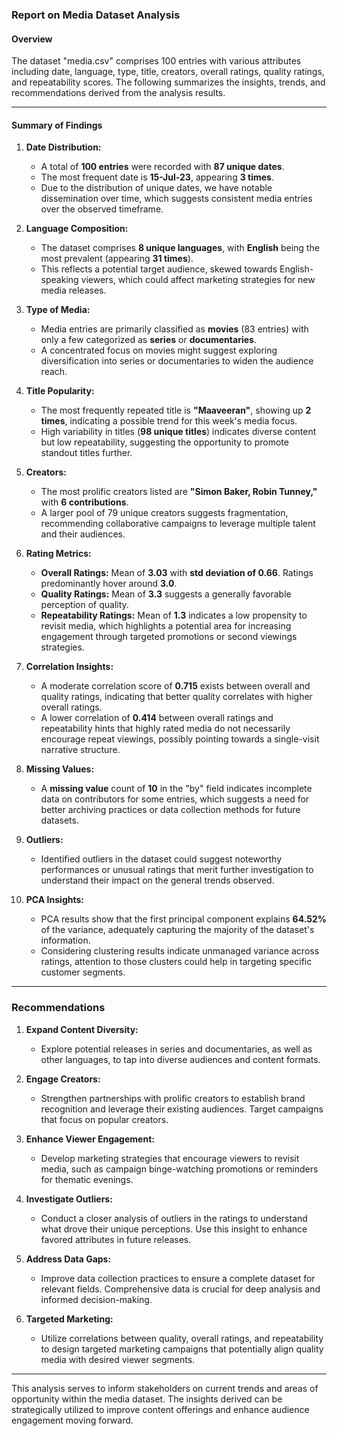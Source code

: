 ### Report on Media Dataset Analysis

#### Overview
The dataset "media.csv" comprises 100 entries with various attributes including date, language, type, title, creators, overall ratings, quality ratings, and repeatability scores. The following summarizes the insights, trends, and recommendations derived from the analysis results.

---

#### Summary of Findings

1. **Date Distribution:**
   - A total of **100 entries** were recorded with **87 unique dates**. 
   - The most frequent date is **15-Jul-23**, appearing **3 times**.
   - Due to the distribution of unique dates, we have notable dissemination over time, which suggests consistent media entries over the observed timeframe.

2. **Language Composition:**
   - The dataset comprises **8 unique languages**, with **English** being the most prevalent (appearing **31 times**). 
   - This reflects a potential target audience, skewed towards English-speaking viewers, which could affect marketing strategies for new media releases.

3. **Type of Media:**
   - Media entries are primarily classified as **movies** (83 entries) with only a few categorized as **series** or **documentaries**.
   - A concentrated focus on movies might suggest exploring diversification into series or documentaries to widen the audience reach.

4. **Title Popularity:**
   - The most frequently repeated title is **"Maaveeran"**, showing up **2 times**, indicating a possible trend for this week's media focus.
   - High variability in titles (**98 unique titles**) indicates diverse content but low repeatability, suggesting the opportunity to promote standout titles further.

5. **Creators:**
   - The most prolific creators listed are **"Simon Baker, Robin Tunney,"** with **6 contributions**. 
   - A larger pool of 79 unique creators suggests fragmentation, recommending collaborative campaigns to leverage multiple talent and their audiences.

6. **Rating Metrics:**
   - **Overall Ratings:** Mean of **3.03** with **std deviation of 0.66**. Ratings predominantly hover around **3.0**.
   - **Quality Ratings:** Mean of **3.3** suggests a generally favorable perception of quality.
   - **Repeatability Ratings:** Mean of **1.3** indicates a low propensity to revisit media, which highlights a potential area for increasing engagement through targeted promotions or second viewings strategies.

7. **Correlation Insights:**
   - A moderate correlation score of **0.715** exists between overall and quality ratings, indicating that better quality correlates with higher overall ratings.
   - A lower correlation of **0.414** between overall ratings and repeatability hints that highly rated media do not necessarily encourage repeat viewings, possibly pointing towards a single-visit narrative structure.

8. **Missing Values:**
   - A **missing value** count of **10** in the "by" field indicates incomplete data on contributors for some entries, which suggests a need for better archiving practices or data collection methods for future datasets.

9. **Outliers:**
   - Identified outliers in the dataset could suggest noteworthy performances or unusual ratings that merit further investigation to understand their impact on the general trends observed.

10. **PCA Insights:**
    - PCA results show that the first principal component explains **64.52%** of the variance, adequately capturing the majority of the dataset's information.
    - Considering clustering results indicate unmanaged variance across ratings, attention to those clusters could help in targeting specific customer segments.

---

### Recommendations

1. **Expand Content Diversity:**
   - Explore potential releases in series and documentaries, as well as other languages, to tap into diverse audiences and content formats.

2. **Engage Creators:**
   - Strengthen partnerships with prolific creators to establish brand recognition and leverage their existing audiences. Target campaigns that focus on popular creators.

3. **Enhance Viewer Engagement:**
   - Develop marketing strategies that encourage viewers to revisit media, such as campaign binge-watching promotions or reminders for thematic evenings.

4. **Investigate Outliers:**
   - Conduct a closer analysis of outliers in the ratings to understand what drove their unique perceptions. Use this insight to enhance favored attributes in future releases.

5. **Address Data Gaps:**
   - Improve data collection practices to ensure a complete dataset for relevant fields. Comprehensive data is crucial for deep analysis and informed decision-making.

6. **Targeted Marketing:**
   - Utilize correlations between quality, overall ratings, and repeatability to design targeted marketing campaigns that potentially align quality media with desired viewer segments.

---

This analysis serves to inform stakeholders on current trends and areas of opportunity within the media dataset. The insights derived can be strategically utilized to improve content offerings and enhance audience engagement moving forward.